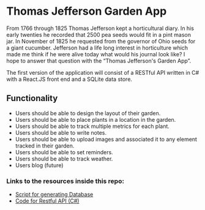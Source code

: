  Thomas Jefferson Garden App
===============================
From 1766 through 1825 Thomas Jefferson kept a horticultural diary.  In his early twenties he recorded that 2500 pea seeds would fit in a pint mason jar.  In November of 1825 he requested from the governor of Ohio seeds for a giant cucumber.  Jefferson had a life long interest in horticulture which made me think if he were alive today what would his journal look like?  I hope to answer that question with the “Thomas Jefferson's Garden App”.

The first version of the application will consist of a RESTful API written in C# with a React.JS front end and a SQLite data store.

## Functionality
- Users should be able to design the layout of their garden.
- Users should be able to place plants in a location in the garden.
- Users should be able to track multiple metrics for each plant.
- Users should be able to write notes.
- Users should be able to upload images and associated it to any 
element tracked in their garden.
- Users should be able to set reminders.
- Users should be able to track weather.
- Users blog (future)


### Links to the resources inside this repo:
- [Script for generating Database](./db/SQLite)
- [Code for Restful API (C#)](./Garden_API)